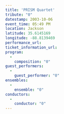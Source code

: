 ```yaml
---
title: 'PRISM Quartet'
tribute: "0"
datestamp: 2003-10-06
event_time: 05:49 PM
location: Jackson
latitude: 35.6145169
longitude: -88.8139469
performance_url: 
ticket_information_url: 
program: 
  -
    composition: "0"
guest_performers: 
  -
    guest_performer: "0"
ensembles: 
  -
    ensemble: "0"
conductors: 
  -
    conductor: "0"
---
```

